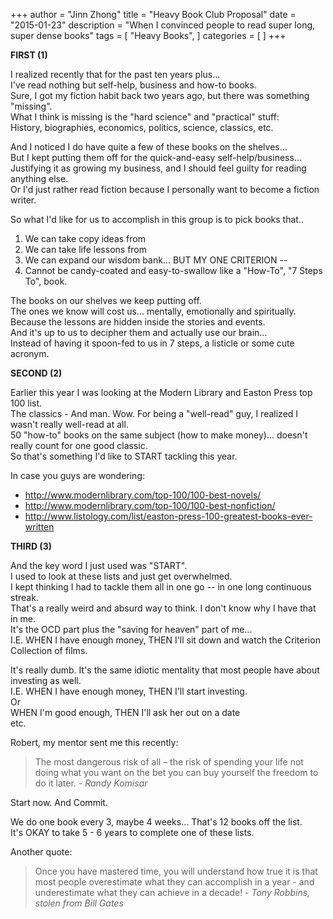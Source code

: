 +++
author = "Jinn Zhong"
title = "Heavy Book Club Proposal"
date = "2015-01-23"
description = "When I convinced people to read super long, super dense books"
tags = [
    "Heavy Books",
]
categories = [
]
+++

**FIRST (1)**

I realized recently that for the past ten years plus...  
I've read nothing but self-help, business and how-to books.  
Sure, I got my fiction habit back two years ago, but there was something "missing".  
What I think is missing is the "hard science" and "practical" stuff:  
History, biographies, economics, politics, science, classics, etc.  

And I noticed I do have quite a few of these books on the shelves...  
But I kept putting them off for the quick-and-easy self-help/business...  
Justifying it as growing my business, and I should feel guilty for reading anything else.  
Or I'd just rather read fiction because I personally want to become a fiction writer.  

So what I'd like for us to accomplish in this group is to pick books that..  
1. We can take copy ideas from
2. We can take life lessons from
3. We can expand our wisdom bank... 
BUT MY ONE CRITERION --   
4. Cannot be candy-coated and easy-to-swallow like a "How-To", "7 Steps To", book.

The books on our shelves we keep putting off.  
The ones we know will cost us... mentally, emotionally and spiritually.  
Because the lessons are hidden inside the stories and events.  
And it's up to us to decipher them and actually use our brain...  
Instead of having it spoon-fed to us in 7 steps, a listicle or some cute acronym.  

**SECOND (2)**

Earlier this year I was looking at the Modern Library and Easton Press top 100 list.  
The classics - And man. Wow. For being a "well-read" guy, I realized I wasn't really well-read at all.  
50 "how-to" books on the same subject (how to make money)... doesn't really count for one good classic.  
So that's something I'd like to START tackling this year.  

In case you guys are wondering:  
* http://www.modernlibrary.com/top-100/100-best-novels/
* http://www.modernlibrary.com/top-100/100-best-nonfiction/
* http://www.listology.com/list/easton-press-100-greatest-books-ever-written


**THIRD (3)**

And the key word I just used was "START".   
I used to look at these lists and just get overwhelmed.  
I kept thinking I had to tackle them all in one go  -- in one long continuous streak.  
That's a really weird and absurd way to think. I don't know why I have that in me.  
It's the OCD part plus the "saving for heaven" part of me...  
I.E. WHEN I have enough money, THEN I'll sit down and watch the Criterion Collection of films.  

It's really dumb. It's the same idiotic mentality that most people have about investing as well.  
I.E. WHEN I have enough money, THEN I'll start investing.  
Or  
WHEN I'm good enough, THEN I'll ask her out on a date  
etc.  

Robert, my mentor sent me this recently:  

> The most dangerous risk of all – the risk of spending your life not doing what you want on the bet you can buy yourself the freedom to do it later. - _Randy Komisar_

Start now. And Commit.

We do one book every 3, maybe 4 weeks... That's 12 books off the list.  
It's OKAY to take 5 - 6 years to complete one of these lists.  

Another quote:

> Once you have mastered time, you will understand how true it is that most people overestimate what they can accomplish in a year - and underestimate what they can achieve in a decade! - _Tony Robbins, stolen from Bill Gates_
